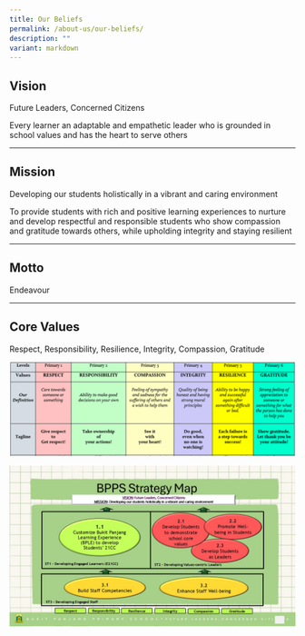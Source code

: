 ```yaml
---
title: Our Beliefs
permalink: /about-us/our-beliefs/
description: ""
variant: markdown
---
```

## Vision
Future Leaders, Concerned Citizens

Every learner an adaptable and empathetic leader who is grounded in school values and has the heart to serve others

---------------------------
## Mission


Developing our students holistically in a vibrant and caring environment

To provide students with rich and positive learning experiences to nurture and develop respectful and responsible students who show compassion and gratitude towards others, while upholding integrity and staying resilient

  ---------------------------

Motto
-----

Endeavour

  ---------------------------

Core Values
-----------

Respect, Responsibility, Resilience, Integrity, Compassion, Gratitude

![](/images/Core%20Values.png)

![](/images/BPPS_strategy_map_website.jpg)

